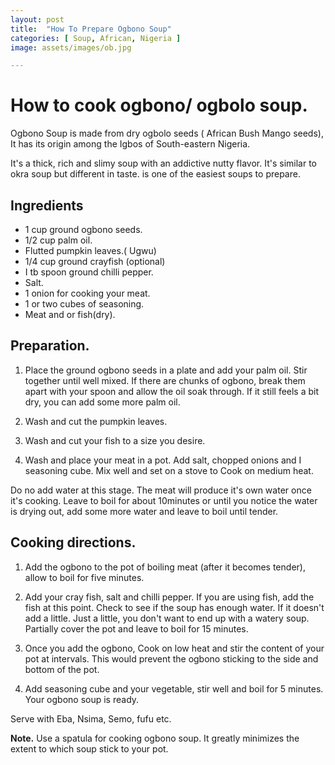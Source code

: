 ```yaml
---
layout: post
title:  "How To Prepare Ogbono Soup"
categories: [ Soup, African, Nigeria ]
image: assets/images/ob.jpg

---
```


# How to cook ogbono/ ogbolo soup. 

Ogbono Soup is made from dry ogbolo seeds ( African Bush Mango seeds), It has its origin among the Igbos of South-eastern Nigeria.

It's a thick, rich and slimy soup with an addictive nutty flavor. It's similar to okra soup but different in taste. is one of the easiest soups to prepare. 

## Ingredients

- 1 cup ground ogbono seeds. 
- 1/2 cup palm oil. 
- Flutted pumpkin leaves.( Ugwu) 
- 1/4 cup ground crayfish (optional)
- I tb spoon ground chilli pepper. 
- Salt. 
- 1 onion for cooking your meat. 
- 1 or two cubes of seasoning. 
- Meat and or fish(dry). 

## Preparation. 

   
1. Place the ground ogbono seeds in a plate and add your palm oil. 
   Stir together until well mixed. If there are chunks of ogbono, break them apart with your spoon and allow the oil soak through. If it still feels a bit dry, you can add some more palm oil.

2. Wash and cut the pumpkin leaves. 
   
3. Wash and cut your fish to a size you desire. 
   
4. Wash and place your meat in a pot. Add salt, 
   chopped onions and I seasoning cube. Mix well and set on a stove to Cook on medium heat.
   
Do no add water at this stage. The meat will produce it's own water once it's cooking. 
Leave to boil for about 10minutes or until you notice the water is drying out, add some more water and leave to boil until tender. 

## Cooking directions. 

1. Add the ogbono to the pot of boiling meat (after it becomes tender), allow to boil for five minutes.
2. Add your cray fish, salt and chilli pepper. If you are using fish, add the fish at this point. Check to see if the soup has enough water. If it doesn't add a little. Just a little, you don't want to end up with a watery soup. Partially cover the pot and leave to boil for 15 minutes. 
   
3. Once you add the ogbono, Cook on low heat and stir the content of your pot at intervals. This would prevent the ogbono sticking to the side and bottom of the pot. 

4. Add seasoning cube and your vegetable,  stir well and boil for 5 minutes.  Your ogbono soup is ready. 
   
Serve with Eba, Nsima, Semo, fufu etc. 

__Note.__ Use a spatula for cooking ogbono soup. It greatly minimizes the extent to which soup stick to your pot. 


